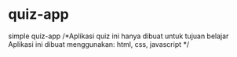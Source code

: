 # quiz-app
simple quiz-app
/*Aplikasi quiz ini hanya dibuat untuk tujuan belajar
Aplikasi ini dibuat menggunakan:
html, css, javascript
*/
